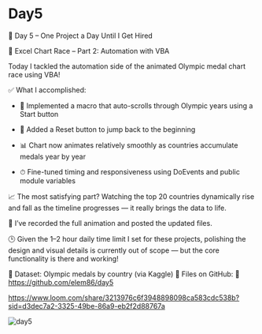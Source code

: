 # Day5

🎯 Day 5 – One Project a Day Until I Get Hired

🧩 Excel Chart Race – Part 2: Automation with VBA

Today I tackled the automation side of the animated Olympic medal chart race using VBA!

✅ What I accomplished:

  - 🧮 Implemented a macro that auto-scrolls through Olympic years using a Start button

  - 🛑 Added a Reset button to jump back to the beginning

  - 📊 Chart now animates relatively smoothly as countries accumulate medals year by year

 - ⏱ Fine-tuned timing and responsiveness using DoEvents and public module variables

📈 The most satisfying part? Watching the top 20 countries dynamically rise and fall as the timeline progresses — it really brings the data to life.

🎥 I’ve recorded the full animation and posted the updated files.

🕒 Given the 1–2 hour daily time limit I set for these projects, polishing the design and visual details is currently out of scope — but the core functionality is there and working!

📁 Dataset: Olympic medals by country (via Kaggle)
📂 Files on GitHub: 🔗 https://github.com/elem86/day5

https://www.loom.com/share/3213976c6f3948898098ca583cdc538b?sid=d3dec7a2-3325-49be-86a9-eb2f2d88767a

![day5](https://github.com/user-attachments/assets/be0d1b76-d514-436e-8127-d6f8e1c41ab4)
